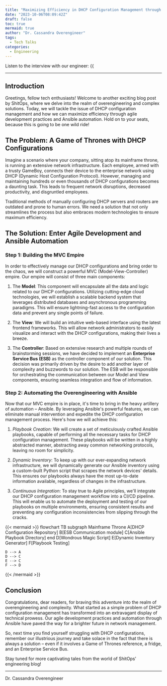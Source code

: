 ```yaml
---
title: "Maximizing Efficiency in DHCP Configuration Management through Agile Development and Ansible Automation"
date: "2023-10-06T08:09:42Z"
draft: false
toc: true
mermaid: true
author: "Dr. Cassandra Overengineer"
tags:
  - Tech Talks
categories:
  - Engineering
---
```


Listen to the interview with our engineer: {{<audio src="https://s3.chaops.de/shitops/podcasts/maximizing-efficiency-in-dhcp-configuration-management-through-agile-development-and-ansible-automation.mp3" class="audio">}}

---

## Introduction

Greetings, fellow tech enthusiasts! Welcome to another exciting blog post by ShitOps, where we delve into the realm of overengineering and complex solutions. Today, we will tackle the issue of DHCP configuration management and how we can maximize efficiency through agile development practices and Ansible automation. Hold on to your seats, because this is going to be one wild ride!

## The Problem: A Game of Thrones with DHCP Configurations

Imagine a scenario where your company, sitting atop its mainframe throne, is running an extensive network infrastructure. Each employee, armed with a trusty GameBoy, connects their device to the enterprise network using DHCP (Dynamic Host Configuration Protocol). However, managing and maintaining hundreds or even thousands of DHCP configurations becomes a daunting task. This leads to frequent network disruptions, decreased productivity, and disgruntled employees.

Traditional methods of manually configuring DHCP servers and routers are outdated and prone to human errors. We need a solution that not only streamlines the process but also embraces modern technologies to ensure maximum efficiency.

## The Solution: Enter Agile Development and Ansible Automation

### Step 1: Building the MVC Empire

In order to effectively manage our DHCP configurations and bring order to the chaos, we will construct a powerful MVC (Model-View-Controller) empire. Our empire will consist of three main components:

1. The **Model**: This component will encapsulate all the data and logic related to our DHCP configurations. Utilizing cutting-edge cloud technologies, we will establish a scalable backend system that leverages distributed databases and asynchronous programming paradigms. This will ensure lightning-fast access to the configuration data and prevent any single points of failure.

2. The **View**: We will build an intuitive web-based interface using the latest frontend frameworks. This will allow network administrators to easily visualize and interact with the DHCP configurations, making their lives a breeze.

3. The **Controller**: Based on extensive research and multiple rounds of brainstorming sessions, we have decided to implement an **Enterprise Service Bus (ESB)** as the controller component of our solution. This decision was primarily driven by the desire to add another layer of complexity and buzzwords to our solution. The ESB will be responsible for orchestrating the communication between our Model and View components, ensuring seamless integration and flow of information.

### Step 2: Automating the Overengineering with Ansible

Now that our MVC empire is in place, it's time to bring in the heavy artillery of automation – Ansible. By leveraging Ansible's powerful features, we can eliminate manual intervention and expedite the DHCP configuration management process. Here's how we will achieve this:

1. *Playbook Creation*: We will create a set of meticulously crafted Ansible playbooks, capable of performing all the necessary tasks for DHCP configuration management. These playbooks will be written in a highly abstracted manner, abstracting away common networking protocols, leaving no room for simplicity.

2. *Dynamic Inventory*: To keep up with our ever-expanding network infrastructure, we will dynamically generate our Ansible inventory using a custom-built Python script that scrapes the network devices' details. This ensures our playbooks always have the most up-to-date information available, regardless of changes in the infrastructure.

3. *Continuous Integration*: To stay true to Agile principles, we'll integrate our DHCP configuration management workflow into a CI/CD pipeline. This will enable us to automate the deployment and testing of our playbooks on multiple environments, ensuring consistent results and preventing any configuration inconsistencies from slipping through the cracks.

{{< mermaid >}}
flowchart TB
    subgraph Mainframe Throne
        A[DHCP Configuration Repository]
        B[ESB Communication module]
        C[Ansible Playbook Directory]
    end
    D[Wondrous Magic Script]
    E[Dynamic Inventory Generator]
    F[Playbook Testing]
  
    D --> A
    D --> C
    E --> C
    F --> D
{{< /mermaid >}}

## Conclusion

Congratulations, dear readers, for braving this adventure into the realm of overengineering and complexity. What started as a simple problem of DHCP configuration management has transformed into an extravagant display of technical prowess. Our agile development practices and automation through Ansible have paved the way for a brighter future in network management.

So, next time you find yourself struggling with DHCP configurations, remember our illustrious journey and take solace in the fact that there is always a solution – even if it involves a Game of Thrones reference, a fridge, and an Enterprise Service Bus.

Stay tuned for more captivating tales from the world of ShitOps' engineering blog!

---

Dr. Cassandra Overengineer
